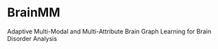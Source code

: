 # BrainMM
Adaptive Multi-Modal and Multi-Attribute Brain Graph Learning for Brain Disorder Analysis
